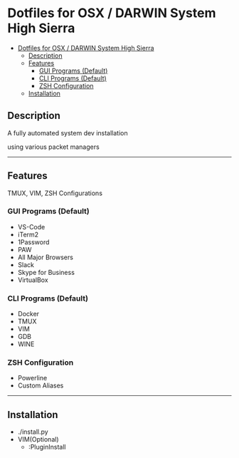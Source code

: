 # Dotfiles for OSX / DARWIN System High Sierra

- [Dotfiles for OSX / DARWIN System High Sierra](#dotfiles-for-osx---darwin-system-high-sierra)
  - [Description](#description)
  - [Features](#features)
    - [GUI Programs (Default)](#gui-programs-default)
    - [CLI Programs (Default)](#cli-programs-default)
    - [ZSH Configuration](#zsh-configuration)
  - [Installation](#installation)

## Description

A fully automated system dev installation

using various packet managers

---

## Features

TMUX, VIM, ZSH Configurations

### GUI Programs (Default)

- VS-Code
- iTerm2
- 1Password
- PAW
- All Major Browsers
- Slack
- Skype for Business
- VirtualBox

### CLI Programs (Default)

- Docker
- TMUX
- VIM
- GDB
- WINE

### ZSH Configuration

- Powerline
- Custom Aliases

---

## Installation

- ./install.py
- VIM(Optional)
  - :PluginInstall
